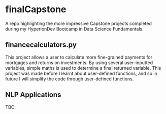 # finalCapstone

A repo highlighting the more impressive Capstone projects completed during my HyperionDev Bootcamp in Data Science Fundamentals.

## financecalculators.py

This project allows a user to calculate more fine-grained payments for mortgages and returns on investments. By using several user-inputted variables, simple maths is used to determine a final returned variable. This project was made before I learnt about user-defined functions, and so in future I will simplify the code through user-defined functions.

## NLP Applications

TBC.
